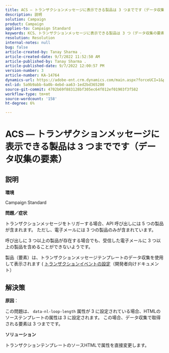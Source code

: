 ```yaml
---
title: ACS — トランザクションメッセージに表示できる製品は 3 つまでです（データ収集の要素）
description: 説明
solution: Campaign
product: Campaign
applies-to: Campaign Standard
keywords: KCS、トランザクションメッセージに表示できる製品は 3 つ（データ収集の要素）までです
resolution: Resolution
internal-notes: null
bug: false
article-created-by: Tanay Sharma .
article-created-date: 9/7/2022 11:52:50 AM
article-published-by: Tanay Sharma .
article-published-date: 9/7/2022 12:00:57 PM
version-number: 3
article-number: KA-14764
dynamics-url: https://adobe-ent.crm.dynamics.com/main.aspx?forceUCI=1&pagetype=entityrecord&etn=knowledgearticle&id=4e678f96-a32e-ed11-9db1-002248086735
exl-id: 5a9b9abb-6a0b-4ebd-aa63-1ed2bd365200
source-git-commit: 4702b69f883128bf305ec64f012ef01903f3f582
workflow-type: tm+mt
source-wordcount: '158'
ht-degree: 6%

---
```


# ACS — トランザクションメッセージに表示できる製品は 3 つまでです（データ収集の要素）

## 説明


<b>環境</b>

Campaign Standard



<b>問題／症状</b>

トランザクションメッセージをトリガーする場合、API 呼び出しには 5 つの製品が含まれます。 ただし、電子メールには 3 つの製品のみが含まれています。

呼び出しに 3 つ以上の製品が存在する場合でも、受信した電子メールに 3 つ以上の製品を含めることができないようです。

製品（要素）は、トランザクションメッセージテンプレートのデータ収集を使用して表示されます ( [トランザクションイベントの設定](https://experienceleague.adobe.com/docs/campaign-standard/using/communication-channels/transactional-messaging/event-configuration/configuring-transactional-event.html?lang=en)（開発者向けドキュメント）


## 解決策


<b>原因</b>：

この問題は、 `data-nl-loop-length` 属性が 3 に設定されている場合、HTMLのソーステンプレートの属性は 3 に設定されます。 この場合、データ収集で取得される要素は 3 つまでです。



<b>ソリューション</b>

トランザクションテンプレートのソースHTMLで属性を直接変更します。
